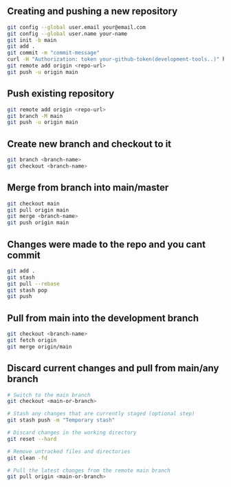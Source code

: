 ## Creating and pushing a new repository

```bash
git config --global user.email your@email.com
git config --global user.name your-name
git init -b main
git add .
git commit -m "commit-message"
curl -H "Authorization: token your-github-token(development-tools..)" https://api.github.com/user/repos -d '{"name":"name-you-want"}'
git remote add origin <repo-url>
git push -u origin main
```

## Push existing repository

```bash
git remote add origin <repo-url>
git branch -M main
git push -u origin main
```

## Create new branch and checkout to it

```bash
git branch <branch-name>
git checkout <branch-name>
```

## Merge from branch into main/master

```bash
git checkout main
git pull origin main
git merge <branch-name>
git push origin main
```

## Changes were made to the repo and you cant commit

```bash
git add .
git stash
git pull --rebase
git stash pop
git push
```

## Pull from main into the development branch

```bash
git checkout <branch-name>
git fetch origin
git merge origin/main
```

## Discard current changes and pull from main/any branch

```bash
# Switch to the main branch
git checkout <main-or-branch>

# Stash any changes that are currently staged (optional step)
git stash push -m "Temporary stash"

# Discard changes in the working directory
git reset --hard

# Remove untracked files and directories
git clean -fd

# Pull the latest changes from the remote main branch
git pull origin <main-or-branch>
```

